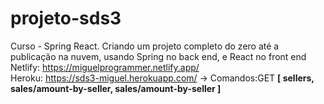 # projeto-sds3
Curso - Spring React. Criando um projeto completo do zero até a publicação na nuvem, usando Spring no back end, e React no front end
Netlify: https://miguelprogrammer.netlify.app/<br>
Heroku: https://sds3-miguel.herokuapp.com/ -> Comandos:GET  <b>[
sellers, sales/amount-by-seller, sales/amount-by-seller
]</b>
